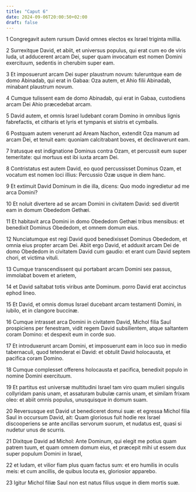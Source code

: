 ```yaml
---
title: "Caput 6"
date: 2024-09-06T20:00:50+02:00
draft: false
---
```



1 Congregavit autem rursum David omnes electos ex Israel triginta millia.

2 Surrexitque David, et abiit, et universus populus, qui erat cum eo de viris Iuda, ut adducerent arcam Dei, super quam invocatum est nomen Domini exercituum, sedentis in cherubim super eam.

3 Et imposuerunt arcam Dei super plaustrum novum: tuleruntque eam de domo Abinadab, qui erat in Gabaa: Oza autem, et Ahio filii Abinadab, minabant plaustrum novum.

4 Cumque tulissent eam de domo Abinadab, qui erat in Gabaa, custodiens arcam Dei Ahio præcedebat arcam.

5 David autem, et omnis Israel ludebant coram Domino in omnibus lignis fabrefactis, et citharis et lyris et tympanis et sistris et cymbalis.

6 Postquam autem venerunt ad Aream Nachon, extendit Oza manum ad arcam Dei, et tenuit eam: quoniam calcitrabant boves, et declinaverunt eam.

7 Iratusque est indignatione Dominus contra Ozam, et percussit eum super temeritate: qui mortuus est ibi iuxta arcam Dei.

8 Contristatus est autem David, eo quod percussisset Dominus Ozam, et vocatum est nomen loci illius: Percussio Ozæ usque in diem hanc.

9 Et extimuit David Dominum in die illa, dicens: Quo modo ingredietur ad me arca Domini?

10 Et noluit divertere ad se arcam Domini in civitatem David: sed divertit eam in domum Obededom Gethæi.

11 Et habitavit arca Domini in domo Obededom Gethæi tribus mensibus: et benedixit Dominus Obededom, et omnem domum eius.

12 Nunciatumque est regi David quod benedixisset Dominus Obededom, et omnia eius propter arcam Dei. Abiit ergo David, et adduxit arcam Dei de domo Obededom in civitatem David cum gaudio: et erant cum David septem chori, et victima vituli.

13 Cumque transcendissent qui portabant arcam Domini sex passus, immolabat bovem et arietem,

14 et David saltabat totis viribus ante Dominum. porro David erat accinctus ephod lineo.

15 Et David, et omnis domus Israel ducebant arcam testamenti Domini, in iubilo, et in clangore buccinæ.

16 Cumque intrasset arca Domini in civitatem David, Michol filia Saul prospiciens per fenestram, vidit regem David subsilientem, atque saltantem coram Domino: et despexit eum in corde suo.

17 Et introduxerunt arcam Domini, et imposuerunt eam in loco suo in medio tabernaculi, quod tetenderat ei David: et obtulit David holocausta, et pacifica coram Domino.

18 Cumque complesset offerens holocausta et pacifica, benedixit populo in nomine Domini exercituum.

19 Et partitus est universæ multitudini Israel tam viro quam mulieri singulis collyridam panis unam, et assaturam bubulæ carnis unam, et similam frixam oleo: et abiit omnis populus, unusquisque in domum suam.

20 Reversusque est David ut benediceret domui suæ: et egressa Michol filia Saul in occursum David, ait: Quam gloriosus fuit hodie rex Israel discooperiens se ante ancillas servorum suorum, et nudatus est, quasi si nudetur unus de scurris.

21 Dixitque David ad Michol: Ante Dominum, qui elegit me potius quam patrem tuum, et quam omnem domum eius, et præcepit mihi ut essem dux super populum Domini in Israel,

22 et ludam, et vilior fiam plus quam factus sum: et ero humilis in oculis meis: et cum ancillis, de quibus locuta es, gloriosior apparebo.

23 Igitur Michol filiæ Saul non est natus filius usque in diem mortis suæ.

